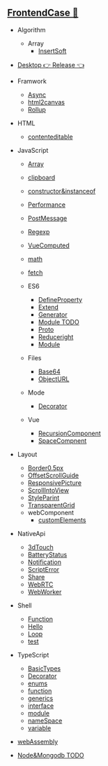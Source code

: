 
## [FrontendCase 🏡](https://blly5.github.io/case/)

- Algorithm
  - Array
    - [InsertSoft](https://github.com/blly5/case/blob/master/algorithm/array/insert/index.js)

- [Desktop  👉 Release 👈 ](https://github.com/l1Yuu/frontend-course-list/releases)

- Framwork
  - [Async](https://blly5.github.io/case/framwork/async/)
  - [html2canvas](https://blly5.github.io/case/framwork/html2canvas/)
  - [Rollup](https://github.com/blly5/case/tree/master/framwork/rollup)

- HTML
  - [contenteditable](https://blly5.github.io/case/html/contenteditable/)

- JavaScript
  - [Array](https://blly5.github.io/case/javascript/array)
  - [clipboard](https://blly5.github.io/case/javascript/clipboard/)
  - [constructor&instanceof](https://blly5.github.io/case/javascript/constructor/)
  - [Performance](https://blly5.github.io/case/javascript/performance/)
  - [PostMessage](https://blly5.github.io/case/javascript/post-message/)
  - [Regexp](https://blly5.github.io/case/javascript/regexp/)
  - [VueComputed](https://l1yuu.github.io/frontend-course-list/javascript/vue-computed/)
  - [math](https://l1yuu.github.io/frontend-course-list/javascript/math)
  - [fetch](https://l1yuu.github.io/frontend-course-list/javascript/fetch)

  - ES6
    - [DefineProperty](https://blly5.github.io/case/javascript/es6/defineProperty/)
    - [Extend](https://blly5.github.io/case/javascript/es6/extends/)
    - [Generator](https://blly5.github.io/case/javascript/es6/generator/)
    - [Module TODO](https://github.com/blly5/case/tree/master/javascript/es6/module)
    - [Proto](https://blly5.github.io/case/javascript/es6/prototype/)
    - [Reduceright](https://blly5.github.io/case/javascript/es6/reduceright/)
    - [Module](https://blly5.github.io/case/javascript/module/)
  
  - Files
    - [Base64](https://l1yuu.github.io/frontend-course-list/javascript/file/base64)
    - [ObjectURL](https://l1yuu.github.io/frontend-course-list/javascript/file/objectURL)
  
  - Mode
    - [Decorator](https://l1yuu.github.io/frontend-course-list/javascript/mode/decorator)

  - Vue
    - [RecursionComponent](https://github.com/blly5/case/tree/master/vue/src/views/recursionComponent)
    - [SpaceCompnent]()

- Layout
  - [Border0.5px](https://blly5.github.io/case/layout/border0.5/)
  - [OffsetScrollGuide](https://blly5.github.io/case/layout/offset-scroll-guide/)
  - [ResponsivePicture](https://blly5.github.io/case/layout/responsive-picture/)
  - [ScrollIntoView](https://blly5.github.io/case/layout/scroll-into-view/)
  - [StyleParint](https://blly5.github.io/case/layout/style-parint/)
  - [TransparentGrid](https://blly5.github.io/case/layout/transparent-grid/)
  - webComponent
    - [customElements](https://blly5.github.io/case/layout/web-component/custom-elements/)

- NativeApi
  - [3dTouch](https://blly5.github.io/case/native-api/3d-touch/)
  - [BatteryStatus](https://blly5.github.io/case/native-api/battery-status/)
  - [Notification](https://blly5.github.io/case/native-api/notification/)
  - [ScriptError](https://blly5.github.io/case/native-api/script-error/)
  - [Share](https://blly5.github.io/case/native-api/share/)
  - [WebRTC](https://blly5.github.io/case/native-api/web-rtc/)
  - [WebWorker](https://blly5.github.io/case/native-api/web-worker/)

- Shell
  - [Function](https://github.com/blly5/case/blob/master/shell/function/index.sh)
  - [Hello](https://github.com/blly5/case/blob/master/shell/hello/index.sh)
  - [Loop](https://github.com/blly5/case/tree/master/shell/loop)
  - [test](https://github.com/blly5/case/blob/master/shell/test/index.sh)

- TypeScript
  - [BasicTypes](https://github.com/blly5/case/tree/master/typescript/basic-types)
  - [Decorator](https://github.com/blly5/case/tree/master/typescript/decorator)
  - [enums](https://github.com/blly5/case/tree/master/typescript/enums)
  - [function](https://github.com/blly5/case/tree/master/typescript/function)
  - [generics](https://github.com/blly5/case/tree/master/typescript/generics)
  - [interface](https://github.com/blly5/case/tree/master/typescript/interface)
  - [module](https://github.com/blly5/case/tree/master/typescript/module)
  - [nameSpace](https://github.com/blly5/case/tree/master/typescript/namespace)
  - [variable](https://github.com/blly5/case/tree/master/typescript/variable)

- [webAssembly](https://github.com/blly5/case/tree/master/webAssembly)

- [Node&Mongodb TODO](https://github.com/blly5/case/blob/master/node-mongodb-demo/)

